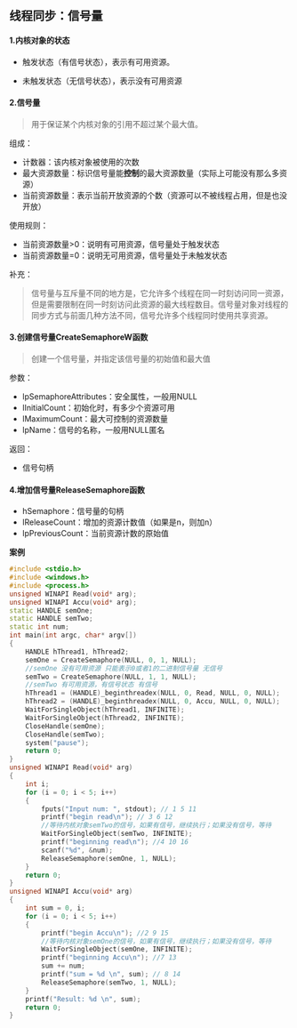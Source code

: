 ## 线程同步：信号量

#### 1.内核对象的状态

* 触发状态（有信号状态），表示有可用资源。

* 未触发状态（无信号状态），表示没有可用资源

#### 2.信号量

> 用于保证某个内核对象的引用不超过某个最大值。

组成：

* 计数器：该内核对象被使用的次数
* 最大资源数量：标识信号量能**控制**的最大资源数量（实际上可能没有那么多资源）
* 当前资源数量：表示当前开放资源的个数（资源可以不被线程占用，但是也没开放）

使用规则：

* 当前资源数量>0：说明有可用资源，信号量处于触发状态
* 当前资源数量=0：说明无可用资源，信号量处于未触发状态

补充：

>信号量与互斥量不同的地方是，它允许多个线程在同一时刻访问同一资源，但是需要限制在同一时刻访问此资源的最大线程数目。信号量对象对线程的同步方式与前面几种方法不同，信号允许多个线程同时使用共享资源。

#### 3.创建信号量CreateSemaphoreW函数

> 创建一个信号量，并指定该信号量的初始值和最大值

参数：

* lpSemaphoreAttributes：安全属性，一般用NULL
* lInitialCount：初始化时，有多少个资源可用
* lMaximumCount：最大可控制的资源数量
* lpName：信号的名称，一般用NULL匿名

返回：

* 信号句柄

#### 4.增加信号量ReleaseSemaphore函数

* hSemaphore：信号量的句柄
* lReleaseCount：增加的资源计数值（如果是n，则加n）
* lpPreviousCount：当前资源计数的原始值



**案例**

```C++
#include <stdio.h>
#include <windows.h>
#include <process.h>
unsigned WINAPI Read(void* arg);
unsigned WINAPI Accu(void* arg);
static HANDLE semOne;
static HANDLE semTwo;
static int num;
int main(int argc, char* argv[])
{
	HANDLE hThread1, hThread2;
	semOne = CreateSemaphore(NULL, 0, 1, NULL);
	//semOne 没有可用资源 只能表示0或者1的二进制信号量 无信号
	semTwo = CreateSemaphore(NULL, 1, 1, NULL);
	//semTwo 有可用资源，有信号状态 有信号
	hThread1 = (HANDLE)_beginthreadex(NULL, 0, Read, NULL, 0, NULL);
	hThread2 = (HANDLE)_beginthreadex(NULL, 0, Accu, NULL, 0, NULL);
	WaitForSingleObject(hThread1, INFINITE);
	WaitForSingleObject(hThread2, INFINITE);
	CloseHandle(semOne);
	CloseHandle(semTwo);
	system("pause");
	return 0;
}
unsigned WINAPI Read(void* arg)
{
	int i;
	for (i = 0; i < 5; i++)
	{
		fputs("Input num: ", stdout); // 1 5 11
		printf("begin read\n"); // 3 6 12
		//等待内核对象semTwo的信号，如果有信号，继续执行；如果没有信号，等待
		WaitForSingleObject(semTwo, INFINITE);
		printf("beginning read\n"); //4 10 16
		scanf("%d", &num);
		ReleaseSemaphore(semOne, 1, NULL);
	}
	return 0;
}
unsigned WINAPI Accu(void* arg)
{
	int sum = 0, i;
	for (i = 0; i < 5; i++)
	{
		printf("begin Accu\n"); //2 9 15
		//等待内核对象semOne的信号，如果有信号，继续执行；如果没有信号，等待
		WaitForSingleObject(semOne, INFINITE);
		printf("beginning Accu\n"); //7 13
		sum += num;
		printf("sum = %d \n", sum); // 8 14
		ReleaseSemaphore(semTwo, 1, NULL);
	}
	printf("Result: %d \n", sum);
	return 0;
}
```



